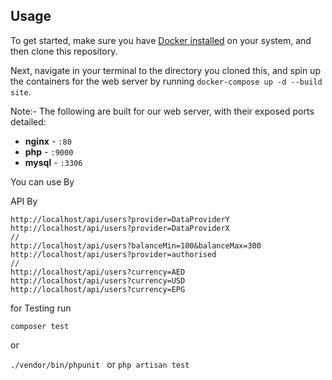 ## Usage

To get started, make sure you have [Docker installed](https://docs.docker.com/docker-for-mac/install/) on your system, and then clone this repository.

Next, navigate in your terminal to the directory you cloned this, and spin up the containers for the web server by running `docker-compose up -d --build site`.


Note:- 
The following are built for our web server, with their exposed ports detailed:

- **nginx** - `:80`
- **php** - `:9000`
- **mysql** - `:3306`


You can use By

API By

````
http://localhost/api/users?provider=DataProviderY
http://localhost/api/users?provider=DataProviderX
//
http://localhost/api/users?balanceMin=100&balanceMax=300
http://localhost/api/users?provider=authorised
//
http://localhost/api/users?currency=AED
http://localhost/api/users?currency=USD
http://localhost/api/users?currency=EPG
````
for Testing run 

``
composer test
``

or

``./vendor/bin/phpunit
``
or
``
php artisan test
``
